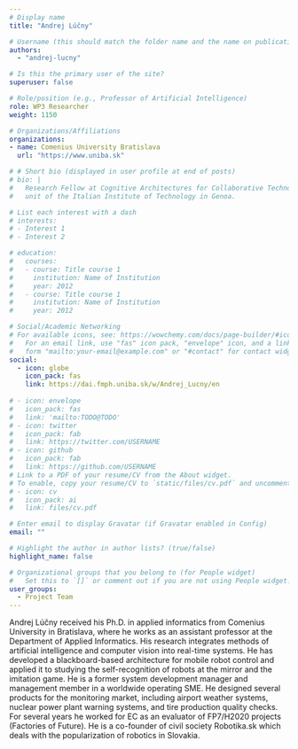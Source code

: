 ```yaml
---
# Display name
title: "Andrej Lúčny"

# Username (this should match the folder name and the name on publications)
authors:
  - "andrej-lucny"

# Is this the primary user of the site?
superuser: false

# Role/position (e.g., Professor of Artificial Intelligence)
role: WP3 Researcher
weight: 1150

# Organizations/Affiliations
organizations:
- name: Comenius University Bratislava
  url: "https://www.uniba.sk"

# # Short bio (displayed in user profile at end of posts)
# bio: |
#   Research Fellow at Cognitive Architectures for Collaborative Technologies
#   unit of the Italian Institute of Technology in Genoa.

# List each interest with a dash
# interests:
# - Interest 1
# - Interest 2

# education:
#   courses:
#   - course: Title course 1
#     institution: Name of Institution
#     year: 2012
#   - course: Title course 1
#     institution: Name of Institution
#     year: 2012

# Social/Academic Networking
# For available icons, see: https://wowchemy.com/docs/page-builder/#icons
#   For an email link, use "fas" icon pack, "envelope" icon, and a link in the
#   form "mailto:your-email@example.com" or "#contact" for contact widget.
social:
  - icon: globe
    icon_pack: fas
    link: https://dai.fmph.uniba.sk/w/Andrej_Lucny/en
    
# - icon: envelope
#   icon_pack: fas
#   link: 'mailto:TODO@TODO'
# - icon: twitter
#   icon_pack: fab
#   link: https://twitter.com/USERNAME
# - icon: github
#   icon_pack: fab
#   link: https://github.com/USERNAME
# Link to a PDF of your resume/CV from the About widget.
# To enable, copy your resume/CV to `static/files/cv.pdf` and uncomment the lines below.
# - icon: cv
#   icon_pack: ai
#   link: files/cv.pdf

# Enter email to display Gravatar (if Gravatar enabled in Config)
email: ""

# Highlight the author in author lists? (true/false)
highlight_name: false

# Organizational groups that you belong to (for People widget)
#   Set this to `[]` or comment out if you are not using People widget.
user_groups:
  - Project Team
---
```


Andrej Lúčny received his Ph.D. in applied informatics from Comenius University in Bratislava, where he works as an
assistant professor at the Department of Applied Informatics. His research integrates methods of artificial intelligence
and computer vision into real-time systems. He has developed a blackboard-based architecture for mobile robot control
and applied it to studying the self-recognition of robots at the mirror and the imitation game. He is a former system
development manager and management member in a worldwide operating SME. He designed several products for the monitoring
market, including airport weather systems, nuclear power plant warning systems, and tire production quality checks. For
several years he worked for EC as an evaluator of FP7/H2020 projects (Factories of Future). He is a co-founder of civil
society Robotika.sk which deals with the popularization of robotics in Slovakia.
